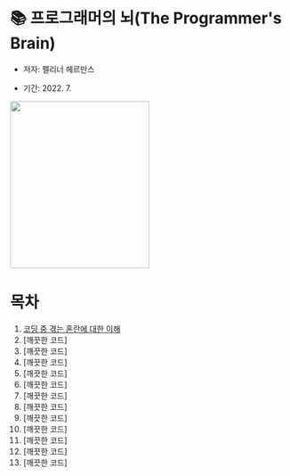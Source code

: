 # 📚 프로그래머의 뇌(The Programmer's Brain)

- 저자: 펠리너 헤르만스

- 기간: 2022. 7.

 <img src = "https://image.aladin.co.kr/product/28596/70/cover500/k832835755_1.jpg" width = "250" height = "300">
<br>

# 목차

1. [코딩 중 겪는 혼란에 대한 이해](#)
1. [깨끗한 코드]
1. [깨끗한 코드]
1. [깨끗한 코드]
1. [깨끗한 코드]
1. [깨끗한 코드]
1. [깨끗한 코드]
1. [깨끗한 코드]
1. [깨끗한 코드]
1. [깨끗한 코드]
1. [깨끗한 코드]
1. [깨끗한 코드]
1. [깨끗한 코드]
